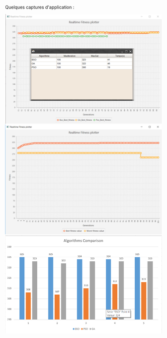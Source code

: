 Quelques captures d'application :

![image1](https://github.com/islam1997/-Metaheuristiques-Solving-SAT-problem/blob/master/Capture/compa.png)
![image1](https://github.com/islam1997/-Metaheuristiques-Solving-SAT-problem/blob/master/Capture/graphe_bso.png)
![image1](https://github.com/islam1997/-Metaheuristiques-Solving-SAT-problem/blob/master/Capture/graphe.png)
